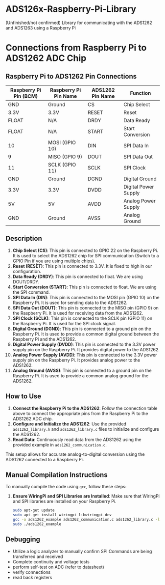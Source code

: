 # ADS126x-Raspberry-Pi-Library
(Unfinished/not confirmed) Library for communicating with the ADS1262 and ADS1263 using a Raspberry Pi

# Connections from Raspberry Pi to ADS1262 ADC Chip

## Raspberry Pi to ADS1262 Pin Connections

| Raspberry Pi Pin (BCM) | Raspberry Pi Pin Name | ADS1262 Pin Name    | Function               |
|------------------------|-----------------------|---------------------|------------------------|
| GND                    | Ground                | CS                  | Chip Select            |
| 3.3V                   |  3.3V                 | RESET               | Reset                  |
| FLOAT                  | N/A                   | DRDY                | Data Ready             |
| FLOAT                  | N/A                   | START               | Start Conversion       |
| 10                     | MOSI (GPIO 10)        | DIN                 | SPI Data In            |
| 9                      | MISO (GPIO 9)         | DOUT                | SPI Data Out           |
| 11                     | SCLK (GPIO 11)        | SCLK                | SPI Clock              |
| GND                    | Ground                | DGND                | Digital Ground         |
| 3.3V                   | 3.3V                  | DVDD                | Digital Power Supply   |
| 5V                     | 5V                    | AVDD                | Analog Power Supply    |
| GND                    | Ground                | AVSS                | Analog Ground          |

## Description

1. **Chip Select (CS)**: This pin is connected to GPIO 22 on the Raspberry Pi. It is used to select the ADS1262 chip for SPI communication (Switch to a GPIO Pin if you are using multiple chips).
2. **Reset (RESET)**: This pin is connected to 3.3V. It is fixed to high in our configuration.
3. **Data Ready (DRDY)**: This pin is connected to float. We are using DOUT/DRDY.
4. **Start Conversion (START)**: This pin is connected to float. We are using the SPI command.
5. **SPI Data In (DIN)**: This pin is connected to the MOSI pin (GPIO 10) on the Raspberry Pi. It is used for sending data to the ADS1262.
6. **SPI Data Out (DOUT)**: This pin is connected to the MISO pin (GPIO 9) on the Raspberry Pi. It is used for receiving data from the ADS1262.
7. **SPI Clock (SCLK)**: This pin is connected to the SCLK pin (GPIO 11) on the Raspberry Pi. It is used for the SPI clock signal.
8. **Digital Ground (DGND)**: This pin is connected to a ground pin on the Raspberry Pi. It is used to provide a common digital ground between the Raspberry Pi and the ADS1262.
9. **Digital Power Supply (DVDD)**: This pin is connected to the 3.3V power supply pin on the Raspberry Pi. It provides digital power to the ADS1262.
10. **Analog Power Supply (AVDD)**: This pin is connected to the 3.3V power supply pin on the Raspberry Pi. It provides analog power to the ADS1262.
11. **Analog Ground (AVSS)**: This pin is connected to a ground pin on the Raspberry Pi. It is used to provide a common analog ground for the ADS1262.

## How to Use

1. **Connect the Raspberry Pi to the ADS1262**: Follow the connection table above to connect the appropriate pins from the Raspberry Pi to the ADS1262 ADC chip.
2. **Configure and Initialize the ADS1262**: Use the provided `ads1262_library.h` and `ads1262_library.c` files to initialize and configure the ADS1262.
3. **Read Data**: Continuously read data from the ADS1262 using the provided example in `ads1262_communication.c`.

This setup allows for accurate analog-to-digital conversion using the ADS1262 connected to a Raspberry Pi.

## Manual Compilation Instructions

To manually compile the code using `gcc`, follow these steps:

1. **Ensure WiringPi and SPI Libraries are Installed**:
   Make sure that WiringPi and SPI libraries are installed on your Raspberry Pi.

   ```bash
   sudo apt-get update
   sudo apt-get install wiringpi libwiringpi-dev
   gcc -o ads1262_example ads1262_communication.c ads1262_library.c -lwiringPi -lwiringPiDev
   sudo ./ads1262_example


## Debugging

- Utilize a logic analyzer to manually confirm SPI Commands are being transferred and received
- Complete continuity and voltage tests
- perform self-test on ADC (refer to datasheet)
- verify connections
- read back registers